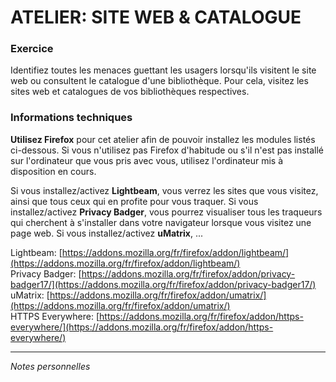 # ATELIER: SITE WEB & CATALOGUE

### Exercice
Identifiez toutes les menaces guettant les usagers lorsqu'ils visitent le site web ou consultent le catalogue d'une bibliothèque.
Pour cela, visitez les sites web et catalogues de vos bibliothèques respectives.

### Informations techniques
**Utilisez Firefox** pour cet atelier afin de pouvoir installez les modules listés ci-dessous. Si vous n'utilisez pas Firefox d'habitude ou s'il n'est pas installé sur l'ordinateur que vous pris avec vous, utilisez l'ordinateur mis à disposition en cours.

Si vous installez/activez **Lightbeam**, vous verrez les sites que vous visitez, ainsi que tous ceux qui en profite pour vous traquer.
Si vous installez/activez **Privacy Badger**, vous pourrez visualiser tous les traqueurs qui cherchent à s'installer dans votre navigateur lorsque vous visitez une page web.
Si vous installez/activez **uMatrix**, ...

Lightbeam: [https://addons.mozilla.org/fr/firefox/addon/lightbeam/](https://addons.mozilla.org/fr/firefox/addon/lightbeam/)   
Privacy Badger: [https://addons.mozilla.org/fr/firefox/addon/privacy-badger17/](https://addons.mozilla.org/fr/firefox/addon/privacy-badger17/)   
uMatrix: [https://addons.mozilla.org/fr/firefox/addon/umatrix/](https://addons.mozilla.org/fr/firefox/addon/umatrix/)   
HTTPS Everywhere: [https://addons.mozilla.org/fr/firefox/addon/https-everywhere/](https://addons.mozilla.org/fr/firefox/addon/https-everywhere/)   

___
*Notes personnelles*

